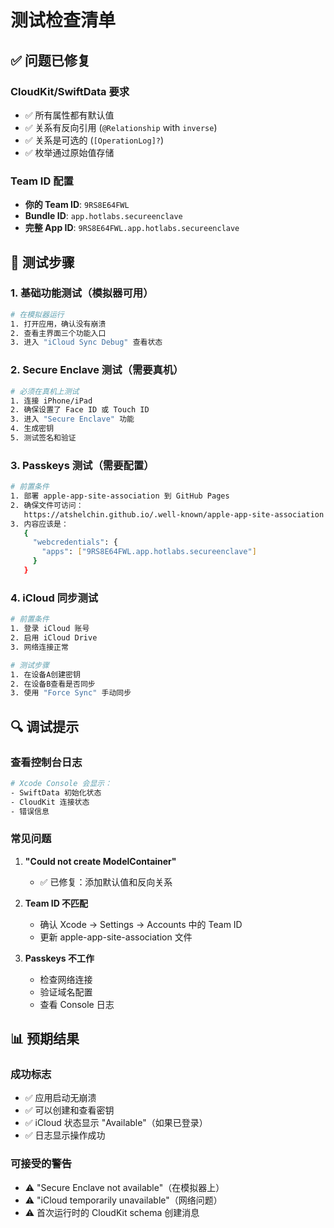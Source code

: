 # 测试检查清单

## ✅ 问题已修复

### CloudKit/SwiftData 要求
- ✅ 所有属性都有默认值
- ✅ 关系有反向引用 (`@Relationship` with `inverse`)
- ✅ 关系是可选的 (`[OperationLog]?`)
- ✅ 枚举通过原始值存储

### Team ID 配置
- **你的 Team ID**: `9RS8E64FWL`
- **Bundle ID**: `app.hotlabs.secureenclave`
- **完整 App ID**: `9RS8E64FWL.app.hotlabs.secureenclave`

## 📱 测试步骤

### 1. 基础功能测试（模拟器可用）
```bash
# 在模拟器运行
1. 打开应用，确认没有崩溃
2. 查看主界面三个功能入口
3. 进入 "iCloud Sync Debug" 查看状态
```

### 2. Secure Enclave 测试（需要真机）
```bash
# 必须在真机上测试
1. 连接 iPhone/iPad
2. 确保设置了 Face ID 或 Touch ID
3. 进入 "Secure Enclave" 功能
4. 生成密钥
5. 测试签名和验证
```

### 3. Passkeys 测试（需要配置）
```bash
# 前置条件
1. 部署 apple-app-site-association 到 GitHub Pages
2. 确保文件可访问：
   https://atshelchin.github.io/.well-known/apple-app-site-association
3. 内容应该是：
   {
     "webcredentials": {
       "apps": ["9RS8E64FWL.app.hotlabs.secureenclave"]
     }
   }
```

### 4. iCloud 同步测试
```bash
# 前置条件
1. 登录 iCloud 账号
2. 启用 iCloud Drive
3. 网络连接正常

# 测试步骤
1. 在设备A创建密钥
2. 在设备B查看是否同步
3. 使用 "Force Sync" 手动同步
```

## 🔍 调试提示

### 查看控制台日志
```bash
# Xcode Console 会显示：
- SwiftData 初始化状态
- CloudKit 连接状态
- 错误信息
```

### 常见问题

1. **"Could not create ModelContainer"**
   - ✅ 已修复：添加默认值和反向关系

2. **Team ID 不匹配**
   - 确认 Xcode → Settings → Accounts 中的 Team ID
   - 更新 apple-app-site-association 文件

3. **Passkeys 不工作**
   - 检查网络连接
   - 验证域名配置
   - 查看 Console 日志

## 📊 预期结果

### 成功标志
- ✅ 应用启动无崩溃
- ✅ 可以创建和查看密钥
- ✅ iCloud 状态显示 "Available"（如果已登录）
- ✅ 日志显示操作成功

### 可接受的警告
- ⚠️ "Secure Enclave not available"（在模拟器上）
- ⚠️ "iCloud temporarily unavailable"（网络问题）
- ⚠️ 首次运行时的 CloudKit schema 创建消息